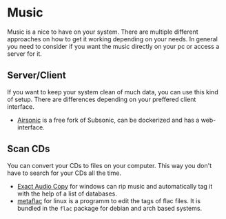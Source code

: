 # Music

Music is a nice to have on your system.
There are multiple different approaches on how to get it working depending on
your needs.
In general you need to consider if you want the music directly on your pc or
access a server for it.

## Server/Client

If you want to keep your system clean of much data, you can use this kind of setup.
There are differences depending on your preffered client interface.

- [Airsonic](./airsonic.md) is a free fork of Subsonic, can be dockerized and has
  a web-interface.

## Scan CDs

You can convert your CDs to files on your computer.
This way you don't have to search for your CDs all the time.

- [Exact Audio Copy](https://www.exactaudiocopy.de) for windows can rip music
  and automatically tag it with the help of a list of databases.
- [metaflac](https://linux.die.net/man/1/metaflac) for linux is a programm to edit the tags of flac files. It is bundled
  in the `flac` package for debian and arch based systems.
